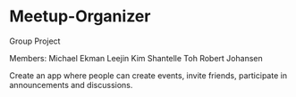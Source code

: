 # Meetup-Organizer
Group Project

Members: Michael Ekman Leejin Kim Shantelle Toh Robert Johansen

Create an app where people can create events, invite friends, participate in announcements and discussions.

